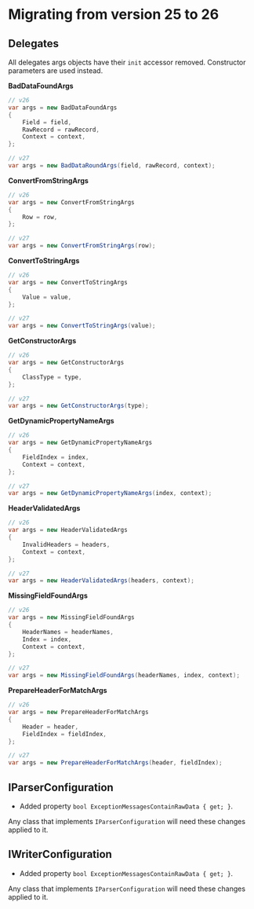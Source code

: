 ﻿# Migrating from version 25 to 26

## Delegates

All delegates args objects have their `init` accessor removed. 
Constructor parameters are used instead.

**BadDataFoundArgs**

```cs
// v26
var args = new BadDataFoundArgs
{
	Field = field,
	RawRecord = rawRecord,
	Context = context,
};

// v27
var args = new BadDataRoundArgs(field, rawRecord, context);
```

**ConvertFromStringArgs**

```cs
// v26
var args = new ConvertFromStringArgs
{
	Row = row,
};

// v27
var args = new ConvertFromStringArgs(row);
```

**ConvertToStringArgs**
```cs
// v26
var args = new ConvertToStringArgs
{
	Value = value,
};

// v27
var args = new ConvertToStringArgs(value);
```

**GetConstructorArgs**
```cs
// v26
var args = new GetConstructorArgs
{
	ClassType = type,
};

// v27
var args = new GetConstructorArgs(type);
```

**GetDynamicPropertyNameArgs**
```cs
// v26
var args = new GetDynamicPropertyNameArgs
{
	FieldIndex = index,
	Context = context,
};

// v27
var args = new GetDynamicPropertyNameArgs(index, context);
```

**HeaderValidatedArgs**
```cs
// v26
var args = new HeaderValidatedArgs
{
	InvalidHeaders = headers,
	Context = context,
};

// v27
var args = new HeaderValidatedArgs(headers, context);
```

**MissingFieldFoundArgs**
```cs
// v26
var args = new MissingFieldFoundArgs
{
	HeaderNames = headerNames,
	Index = index,
	Context = context,
};

// v27
var args = new MissingFieldFoundArgs(headerNames, index, context);
```

**PrepareHeaderForMatchArgs**
```cs
// v26
var args = new PrepareHeaderForMatchArgs
{
	Header = header,
	FieldIndex = fieldIndex,
};

// v27
var args = new PrepareHeaderForMatchArgs(header, fieldIndex);
```

## IParserConfiguration

- Added property `bool ExceptionMessagesContainRawData { get; }`.

Any class that implements `IParserConfiguration` will need these changes
applied to it.

## IWriterConfiguration

- Added property `bool ExceptionMessagesContainRawData { get; }`.

Any class that implements `IParserConfiguration` will need these changes
applied to it.


